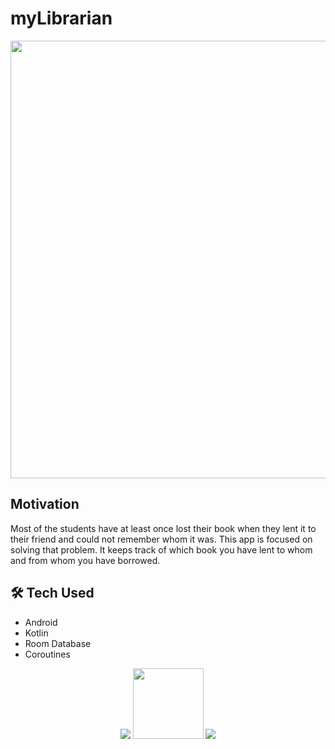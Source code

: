 # myLibrarian
<p align="center">
  <img width="700" src="https://socialify.git.ci/nakul-19/myLibrarian/image?description=1&descriptionEditable=An%20app%20to%20keep%20track%20of%20the%20people%20to%20whom%20you%20lent%20your%20books%20or%20from%20whom%20you%20borrowed%20theirs.&font=Inter&logo=https%3A%2F%2Fuser-images.githubusercontent.com%2F57036954%2F97139935-9e5c4800-1781-11eb-9fb0-617aff7c14df.png&pattern=Signal&theme=Light">
</p>

## Motivation
Most of the students have at least once lost their book when they lent it to their friend and could not remember whom it was. This app is focused on solving that problem. It keeps track of which book you have lent to whom and from whom you have borrowed.

## 🛠 Tech Used
- Android
- Kotlin
- Room Database
- Coroutines

<p align="center">
 <img src="https://camo.githubusercontent.com/e82fcde6b4952d69611ae4cf507b13fe6ae8e028/68747470733a2f2f666f7274686562616467652e636f6d2f696d616765732f6261646765732f6275696c742d666f722d616e64726f69642e737667"/> <img width="113" src="https://img.shields.io/badge/kotlin-%230095D5.svg?&style=for-the-badge&logo=kotlin&logoColor=white"/> <img src="https://camo.githubusercontent.com/d24f2f8414437a9491ea3145cafd373167315d50/68747470733a2f2f666f7274686562616467652e636f6d2f696d616765732f6261646765732f6275696c742d776974682d6c6f76652e737667"/>
</p>
